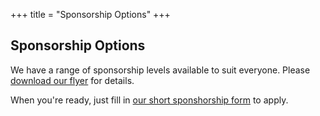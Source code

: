 +++
title = "Sponsorship Options"
+++

<section class="row">
    <div class="main-container">
        <a id="top"></a>
        <main class="container generic">
            <div class="col-md-12 main">
                <h1>Sponsorship Options</h1>
                <p>
                    We have a range of sponsorship levels available to suit everyone. Please <a href="/downloads/sponsorship.pdf">download our flyer</a> for details.
                </p>
                <p>
                    When you're ready, just fill in <a href="https://forms.gle/8c38enVTFaLteunJ8">our short sponshorship form</a> to apply.
                </p>
            </div>
        </main>
    </div>
</section>